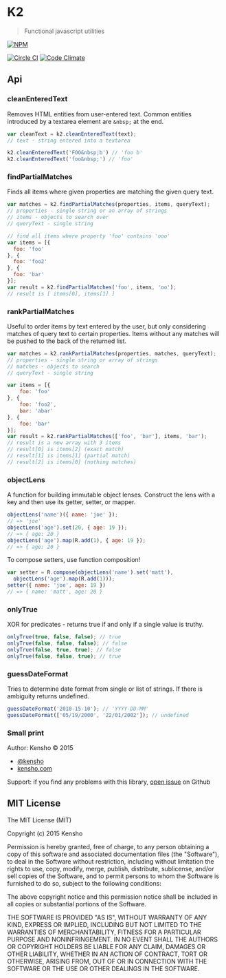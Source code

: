 # K2

> Functional javascript utilities

[![NPM][k2-icon] ][k2-url]

[![Circle CI](https://circleci.com/gh/kensho/k2.svg?style=svg)](https://circleci.com/gh/kensho/k2)
[![Code Climate](https://codeclimate.com/github/kensho/k2/badges/gpa.svg)](https://codeclimate.com/github/kensho/k2)

[k2-icon]: https://nodei.co/npm/k2.png?downloads=true
[k2-url]: https://npmjs.org/package/k2

## Api

### cleanEnteredText

Removes HTML entities from user-entered text. Common entities introduced by a textarea element
are `&nbsp;` at the end.

```js
var cleanText = k2.cleanEnteredText(text);
// text - string entered into a textarea
```

```js
k2.cleanEnteredText('FOO&nbsp;b') // 'foo b'
k2.cleanEnteredText('foo&nbsp;') // 'foo'
```

### findPartialMatches

Finds all items where given properties are matching the given query text.

```js
var matches = k2.findPartialMatches(properties, items, queryText);
// properties - single string or an array of strings
// items - objects to search over
// queryText - single string
```

```js
// find all items where property 'foo' contains 'ooo'
var items = [{
  foo: 'foo'
}, {
  foo: 'foo2'
}, {
  foo: 'bar'
}];
var result = k2.findPartialMatches('foo', items, 'oo');
// result is [ items[0], items[1] ]
```

### rankPartialMatches

Useful to order items by text entered by the user, but only considering matches of query text to
certain properties. Items without any matches will be pushed to the back of the returned list.

```js
var matches = k2.rankPartialMatches(properties, matches, queryText);
// properties - single string or array of strings
// matches - objects to search
// queryText - single string
```

```js
var items = [{
    foo: 'foo'
}, {
    foo: 'foo2',
    bar: 'abar'
}, {
    foo: 'bar'
}];
var result = k2.rankPartialMatches(['foo', 'bar'], items, 'bar');
// result is a new array with 3 items
// result[0] is items[2] (exact match)
// result[1] is items[1] (partial match)
// result[2] is items[0] (nothing matches)
```

### objectLens

A function for building immutable object lenses. Construct the lens with a key
and then use its getter, setter, or mapper.

```js
objectLens('name')({ name: 'joe' });
// => 'joe'
objectLens('age').set(20, { age: 19 });
// => { age: 20 }
objectLens('age').map(R.add(1), { age: 19 });
// => { age: 20 }
```

To compose setters, use function composition!

```js
var setter = R.compose(objectLens('name').set('matt'),
  objectLens('age').map(R.add(1)));
setter({ name: 'joe', age: 19 })
// => { name: 'matt', age: 20 }
```

### onlyTrue

XOR for predicates - returns true if and only if a single value is truthy.

```js
onlyTrue(true, false, false); // true
onlyTrue(false, false, false); // false
onlyTrue(false, true, true); // false
onlyTrue(false, false, true); // true
```

### guessDateFormat

Tries to determine date format from single or list of strings. If there is ambiguity returns undefined.

```js
guessDateFormat('2010-15-10'); // 'YYYY-DD-MM'
guessDateFormat(['05/19/2000', '22/01/2002']); // undefined
```

### Small print

Author: Kensho &copy; 2015

* [@kensho](https://twitter.com/kensho)
* [kensho.com](http://kensho.com)

Support: if you find any problems with this library,
[open issue](https://github.com/kensho/k2/issues) on Github

## MIT License

The MIT License (MIT)

Copyright (c) 2015 Kensho

Permission is hereby granted, free of charge, to any person obtaining a copy of
this software and associated documentation files (the "Software"), to deal in
the Software without restriction, including without limitation the rights to
use, copy, modify, merge, publish, distribute, sublicense, and/or sell copies of
the Software, and to permit persons to whom the Software is furnished to do so,
subject to the following conditions:

The above copyright notice and this permission notice shall be included in all
copies or substantial portions of the Software.

THE SOFTWARE IS PROVIDED "AS IS", WITHOUT WARRANTY OF ANY KIND, EXPRESS OR
IMPLIED, INCLUDING BUT NOT LIMITED TO THE WARRANTIES OF MERCHANTABILITY, FITNESS
FOR A PARTICULAR PURPOSE AND NONINFRINGEMENT. IN NO EVENT SHALL THE AUTHORS OR
COPYRIGHT HOLDERS BE LIABLE FOR ANY CLAIM, DAMAGES OR OTHER LIABILITY, WHETHER
IN AN ACTION OF CONTRACT, TORT OR OTHERWISE, ARISING FROM, OUT OF OR IN
CONNECTION WITH THE SOFTWARE OR THE USE OR OTHER DEALINGS IN THE SOFTWARE.

